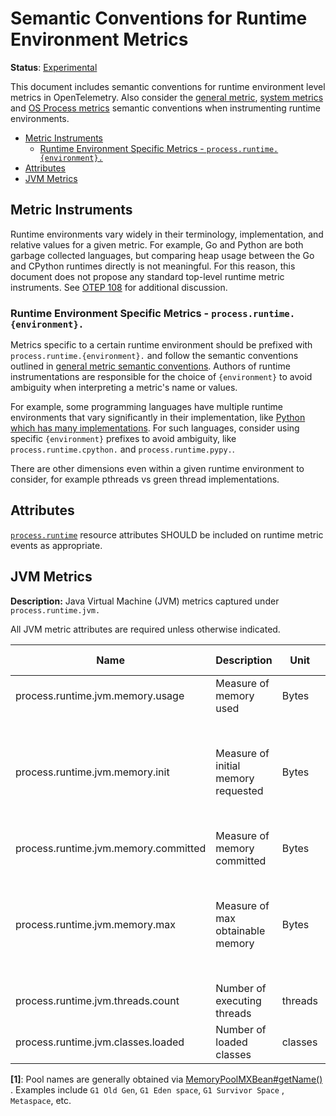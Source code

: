 # Semantic Conventions for Runtime Environment Metrics

**Status**: [Experimental](../../document-status.md)

This document includes semantic conventions for runtime environment level
metrics in OpenTelemetry. Also consider the [general
metric](README.md#general-metric-semantic-conventions), [system
metrics](system-metrics.md) and [OS Process metrics](process-metrics.md)
semantic conventions when instrumenting runtime environments.

<!-- Re-generate TOC with `markdown-toc --no-first-h1 -i` -->

<!-- toc -->

- [Metric Instruments](#metric-instruments)
  * [Runtime Environment Specific Metrics - `process.runtime.{environment}.`](#runtime-environment-specific-metrics---processruntimeenvironment)
- [Attributes](#attributes)
- [JVM Metrics](#jvm-metrics)

<!-- tocstop -->

## Metric Instruments

Runtime environments vary widely in their terminology, implementation, and
relative values for a given metric. For example, Go and Python are both
garbage collected languages, but comparing heap usage between the Go and
CPython runtimes directly is not meaningful. For this reason, this document
does not propose any standard top-level runtime metric instruments. See [OTEP
108](https://github.com/open-telemetry/oteps/pull/108/files) for additional
discussion.

### Runtime Environment Specific Metrics - `process.runtime.{environment}.`

Metrics specific to a certain runtime environment should be prefixed with
`process.runtime.{environment}.` and follow the semantic conventions outlined in
[general metric semantic
conventions](README.md#general-metric-semantic-conventions). Authors of
runtime instrumentations are responsible for the choice of `{environment}` to
avoid ambiguity when interpreting a metric's name or values.

For example, some programming languages have multiple runtime environments
that vary significantly in their implementation, like [Python which has many
implementations](https://wiki.python.org/moin/PythonImplementations). For
such languages, consider using specific `{environment}` prefixes to avoid
ambiguity, like `process.runtime.cpython.` and `process.runtime.pypy.`.

There are other dimensions even within a given runtime environment to
consider, for example pthreads vs green thread implementations.

## Attributes

[`process.runtime`](../../resource/semantic_conventions/process.md#process-runtimes) resource attributes SHOULD be included on runtime metric events as appropriate.

## JVM Metrics

**Description:** Java Virtual Machine (JVM) metrics captured under `process.runtime.jvm.`

All JVM metric attributes are required unless otherwise indicated.

| Name                                 | Description                         | Unit  | Unit ([UCUM](README.md#instrument-units)) | Instrument Type ([*](README.md#instrument-types)) | Value Type | Attribute Key | Attribute Values      |
|--------------------------------------|-------------------------------------|-------|-------------------------------------------|---------------------------------------------------|------------|---------------|-----------------------|
| process.runtime.jvm.memory.usage     | Measure of memory used              | Bytes | `By`                                      | UpDownCounter                                     | Int64      | type          | `"heap"`, `"nonheap"` |
|                                      |                                     |       |                                           |                                                   |            | pool          | Name of pool [1]      |
| process.runtime.jvm.memory.init      | Measure of initial memory requested | Bytes | `By`                                      | UpDownCounter                                     | Int64      | type          | `"heap"`, `"nonheap"` |
|                                      |                                     |       |                                           |                                                   |            | pool          | Name of pool [1]      |
| process.runtime.jvm.memory.committed | Measure of memory committed         | Bytes | `By`                                      | UpDownCounter                                     | Int64      | type          | `"heap"`, `"nonheap"` |
|                                      |                                     |       |                                           |                                                   |            | pool          | Name of pool [1]      |
| process.runtime.jvm.memory.max       | Measure of max obtainable memory    | Bytes | `By`                                      | UpDownCounter                                     | Int64      | type          | `"heap"`, `"nonheap"` |
|                                      |                                     |       |                                           |                                                   |            | pool          | Name of pool [1]      |
| process.runtime.jvm.threads.count    | Number of executing threads         | threads | `{threads}`                             | UpDownCounter                                     | Int64      |               |                       |
| process.runtime.jvm.classes.loaded   | Number of loaded classes            | classes | `{classes}`                             | UpDownCounter                                     | Int64      |               |                       |

**[1]**: Pool names are generally obtained
via [MemoryPoolMXBean#getName()](https://docs.oracle.com/en/java/javase/11/docs/api/java.management/java/lang/management/MemoryPoolMXBean.html#getName())
. Examples include `G1 Old Gen`, `G1 Eden space`, `G1 Survivor Space`
, `Metaspace`, etc.
